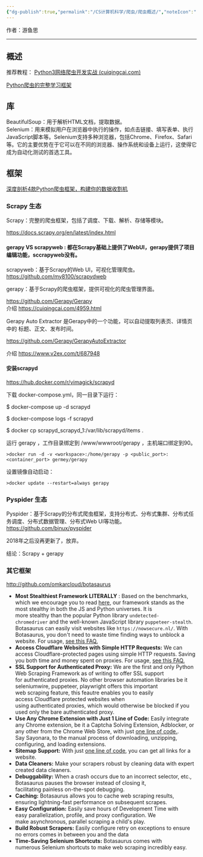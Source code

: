 ```yaml
---
{"dg-publish":true,"permalink":"/CS计算机科学/爬虫/爬虫概述/","noteIcon":"","created":"2024-04-12T14:13:39.106+08:00","updated":"2024-07-09T01:33:56.000+08:00"}
---
```



作者：游鱼思

---

## 概述

推荐教程： [Python3网络爬虫开发实战 (cuiqingcai.com)](https://python3webspider.cuiqingcai.com/)

[Python爬虫的完整学习框架](https://mp.weixin.qq.com/s/0wfZAO83bCUgoQfSvIfFcw)

## 库

BeautifulSoup：用于解析HTML文档，提取数据。  
Selenium：用来模拟用户在浏览器中执行的操作，如点击链接、填写表单、执行JavaScript脚本等。Selenium支持多种浏览器，包括Chrome、Firefox、Safari等。它的主要优势在于它可以在不同的浏览器、操作系统和设备上运行，这使得它成为自动化测试的首选工具。

## 框架

[深度剖析4款Python爬虫框架，构建你的数据收割机](https://mp.weixin.qq.com/s/SoauaEBf2AbK7qpIRiybUg)

### Scrapy 生态

Scrapy：完整的爬虫框架，包括了调度、下载、解析、存储等模块。

https://docs.scrapy.org/en/latest/index.html

#### gerapy VS scrapyweb : 都在Scrapy基础上提供了WebUI，gerapy提供了项目编辑功能，sccrapyweb没有。

scrapyweb：基于Scrapy的Web UI，可视化管理爬虫。  
https://github.com/my8100/scrapydweb

gerapy：基于Scrapy的爬虫框架，提供可视化的爬虫管理界面。

https://github.com/Gerapy/Gerapy  
介绍 https://cuiqingcai.com/4959.html

Gerapy Auto Extractor 是Gerapy中的一个功能，可以自动提取列表页、详情页中的 标题、正文、发布时间。

https://github.com/Gerapy/GerapyAutoExtractor

介绍 https://www.v2ex.com/t/687948  

#### 安装scrapyd

https://hub.docker.com/r/vimagick/scrapyd

下载 docker-compose.yml，同一目录下运行：

$ docker-compose up -d scrapyd

$ docker-compose logs -f scrapyd

$ docker cp scrapyd_scrapyd_1:/var/lib/scrapyd/items .

运行 gerapy ，工作目录绑定到 /www/wwwroot/gerapy ，主机端口绑定到90。

```
>docker run -d -v <workspace>:/home/gerapy -p <public_port>:<container_port> germey/gerapy
```

设置镜像自动启动：

```
>docker update --restart=always gerapy
```

### Pyspider 生态

Pyspider：基于Scrapy的分布式爬虫框架，支持分布式、分布式集群、分布式任务调度、分布式数据管理、分布式Web UI等功能。  
https://github.com/binux/pyspider

2018年之后没再更新了，放弃。

结论：Scrapy + gerapy

### 其它框架

http://github.com/omkarcloud/botasaurus

- **Most Stealthiest Framework LITERALLY** : Based on the benchmarks, which we encourage you to read [here](https://github.com/omkarcloud/botasaurus-vs-undetected-chromedriver-vs-puppeteer-stealth-benchmarks), our framework stands as the most stealthy in both the JS and Python universes. It is more stealthy than the popular Python library `undetected-chromedriver` and the well-known JavaScript library `puppeteer-stealth`. Botasaurus can easily visit websites like `https://nowsecure.nl/`. With Botasaurus, you don't need to waste time finding ways to unblock a website. For usage, [see this FAQ.](https://github.com/omkarcloud/botasaurus/tree/master#can-you-bypass-cloudflareimperva-challenges)
- **Access Cloudflare Websites with Simple HTTP Requests:** We can access Cloudflare-protected pages using simple HTTP requests. Saving you both time and money spent on proxies. For usage, [see this FAQ.](https://github.com/omkarcloud/botasaurus/tree/master#how-to-scrape-cloudflare-protected-websites-with-simple-http-requests)
- **SSL Support for Authenticated Proxy:** We are the first and only Python Web Scraping Framework as of writing to offer SSL support for authenticated proxies. No other browser automation libraries be it seleniumwire, puppeteer, playwright offers this important web scraping feature, this feautre enables you to easily access Cloudflare protected websites when using authenticated proxies, which would otherwise be blocked if you used only the bare authenticated proxy.
- **Use Any Chrome Extension with Just 1 Line of Code:** Easily integrate any Chrome extension, be it a Captcha Solving Extension, Adblocker, or any other from the Chrome Web Store, with just [one line of code.](https://github.com/omkarcloud/botasaurus#how-to-use-chrome-extensions). Say Sayonara, to the manual process of downloading, unzipping, configuring, and loading extensions.
- **Sitemap Support:** With just [one line of code](https://github.com/omkarcloud/botasaurus#how-to-extract-links-from-a-sitemap), you can get all links for a website.
- **Data Cleaners:** Make your scrapers robust by cleaning data with expert created data cleaners.
- **Debuggability:** When a crash occurs due to an incorrect selector, etc., Botasaurus pauses the browser instead of closing it, facilitating painless on-the-spot debugging.
- **Caching:** Botasaurus allows you to cache web scraping results, ensuring lightning-fast performance on subsequent scrapes.
- **Easy Configuration:** Easily save hours of Development Time with easy parallelization, profile, and proxy configuration. We make asynchronous, parallel scraping a child's play.
- **Build Robust Scrapers:** Easily configure retry on exceptions to ensure no errors comes in between you and the data
- **Time-Saving Selenium Shortcuts:** Botasaurus comes with numerous Selenium shortcuts to make web scraping incredibly easy.